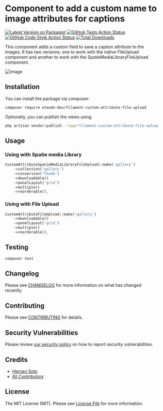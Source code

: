 # Component to add a custom name to image attributes for captions

[![Latest Version on Packagist](https://img.shields.io/packagist/v/elmudo-dev/filament-custom-attribute-file-upload.svg?style=flat-square)](https://packagist.org/packages/elmudo-dev/filament-custom-attribute-file-upload)
[![GitHub Tests Action Status](https://img.shields.io/github/actions/workflow/status/elmudo-dev/filament-custom-attribute-file-upload/run-tests.yml?branch=main&label=tests&style=flat-square)](https://github.com/elmudo-dev/filament-custom-attribute-file-upload/actions?query=workflow%3Arun-tests+branch%3Amain)
[![GitHub Code Style Action Status](https://img.shields.io/github/actions/workflow/status/elmudo-dev/filament-custom-attribute-file-upload/fix-php-code-styling.yml?branch=main&label=code%20style&style=flat-square)](https://github.com/elmudo-dev/filament-custom-attribute-file-upload/actions?query=workflow%3A"Fix+PHP+code+styling"+branch%3Amain)
[![Total Downloads](https://img.shields.io/packagist/dt/elmudo-dev/filament-custom-attribute-file-upload.svg?style=flat-square)](https://packagist.org/packages/elmudo-dev/filament-custom-attribute-file-upload)



This component adds a custom field to save a caption attribute to the images. It has two versions: one to work with the native FileUpload component and another to work with the SpatieMediaLibraryFileUpload component.

![image](https://github.com/user-attachments/assets/06e0729f-dfd9-4861-9919-75f1c07068ec)


## Installation

You can install the package via composer:

```bash
composer require elmudo-dev/filament-custom-attribute-file-upload
```

Optionally, you can publish the views using

```bash
php artisan vendor:publish --tag="filament-custom-attribute-file-upload-views"
```

## Usage
### Using with Spatie media Library
```php
CustomAttributeSpatieMediaLibraryFileUpload::make('gallery')
    ->collection('gallery')
    ->conversion('thumb')
    ->downloadable()
    ->panelLayout('grid')
    ->multiple()
    ->reorderable(),
```
### Using with File Upload
```php
CustomAttributeFileUpload::make('gallery')                 
    ->downloadable()
    ->panelLayout('grid')
    ->multiple()
    ->reorderable(),
```

## Testing

```bash
composer test
```

## Changelog

Please see [CHANGELOG](CHANGELOG.md) for more information on what has changed recently.

## Contributing

Please see [CONTRIBUTING](.github/CONTRIBUTING.md) for details.

## Security Vulnerabilities

Please review [our security policy](../../security/policy) on how to report security vulnerabilities.

## Credits

- [Hernan Soto](https://github.com/elmudometal)
- [All Contributors](../../contributors)

## License

The MIT License (MIT). Please see [License File](LICENSE.md) for more information.
